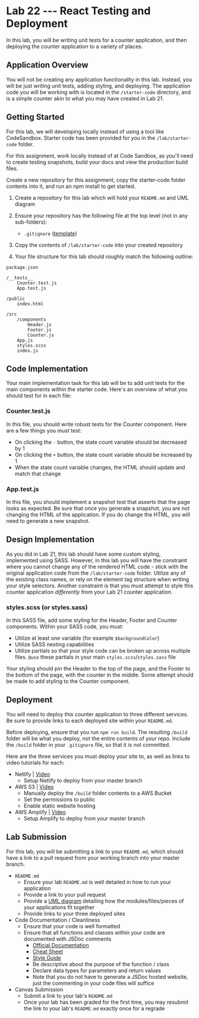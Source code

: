 # Lab 22 --- React Testing and Deployment

In this lab, you will be writing unit tests for a counter application, and then deploying the counter application to a variety of places. 

## Application Overview

You will not be creating any application functionality in this lab. Instead, you will be just writing unit tests, adding styling, and deploying. The application code you will be working with is located in the `/starter-code` directory, and is a simple counter akin to what you may have created in Lab 21. 

## Getting Started

For this lab, we will developing locally instead of using a tool like CodeSandbox. Starter code has been provided for you in the `/lab/starter-code` folder.

For this assignment, work locally instead of at Code Sandbox, as you'll need to create testing snapshots, build your docs and view the production build files.

Create a new repository for this assignment, copy the starter-code folder contents into it, and run an npm install to get started.

1. Create a repository for this lab which will hold your `README.md` and UML diagram
2. Ensure your repository has the following file at the top level (not in any sub-folders):

   - `.gitignore` ([template](https://github.com/codefellows/seattle-javascript-401n16/blob/master/configs/.gitignore))
3. Copy the contents of `/lab/starter-code` into your created repository
4. Your file structure for this lab should roughly match the following outline:

```
package.json

/__tests__
	Counter.test.js
	App.test.js

/public
	index.html

/src
	/components
		Header.js
		Footer.js
		Counter.js
	App.js
	styles.scss
	index.js
```

## Code Implementation

Your main implementation task for this lab will be to add unit tests for the main components within the starter code. Here's an overview of what you should test for in each file: 

### Counter.test.js

In this file, you should write robust tests for the Counter component. Here are a few things you *must* test: 

* On clicking the `-` button, the state count variable should be decreased by 1 
* On clicking the `+` button, the state count variable should be increased by 1 
* When the state count variable changes, the HTML should update and match that change 

### App.test.js

In this file, you should implement a snapshot test that asserts that the page looks as expected. Be sure that once you generate a snapshot, you are not changing the HTML of the application. If you do change the HTML, you will need to generate a new snapshot. 

## Design Implementation

As you did in Lab 21, this lab should have some custom styling, implemented using SASS. However, in this lab you will have the constraint where you cannot change any of the rendered HTML code - stick with the original application code from the `/lab/starter-code` folder. Utilize any of the existing class names, or rely on the element tag structure when writing your style selectors. Another constraint is that you must attempt to style this counter application *differently* from your Lab 21 counter application. 

### styles.scss (or styles.sass)

In this SASS file, add some styling for the Header, Footer and Counter components. Within your SASS code, you must:

-   Utilize at least one variable (for example `$backgroundColor`)
-   Utilize SASS nesting capabilities
-   Utilize partials so that your style code can be broken up across multiple files. `@use` these partials in your main `styles.scss`/`styles.sass` file

Your styling should pin the Header to the top of the page, and the Footer to the bottom of the page, with the counter in the middle. Some attempt should be made to add styling to the Counter component.

## Deployment

You will need to deploy this counter application to three different services. Be sure to provide links to each deployed site within your `README.md`. 

Before deploying, ensure that you run `npm run build`. The resulting `/build` folder will be what you deploy, not the entire contents of your repo. Include the `/build` folder in your `.gitignore` file, so that it is not committed. 

Here are the three services you must deploy your site to, as well as links to video tutorials for each: 

* Netlify | [Video](https://www.youtube.com/watch?v=sGBdp9r2GSg)
  * Setup Netlify to deploy from your master branch
* AWS S3 | [Video](https://www.youtube.com/watch?v=Kay-UvVCNFs)
  * Manually deploy the `/build` folder contents to a AWS Bucket
  * Set the permissions to public 
  * Enable static website hosting
* AWS Amplify | [Video](https://www.youtube.com/watch?v=DHLZAzdT44Y)
  * Setup Amplify to deploy from your master branch

## Lab Submission

For this lab, you will be submitting a link to your `README.md`, which should have a link to a pull request from your working branch into your master branch. 

-   `README.md`
    -   Ensure your lab `README.md` is well detailed in how to run your application
    -   Provide a link to your pull request
    -   Provide a [UML diagram](https://www.uml-diagrams.org/index-examples.html) detailing how the modules/files/pieces of your applications fit together
    -   Provide links to your three deployed sites
-   Code Documentation / Cleanliness
    -   Ensure that your code is well formatted
    -   Ensure that all functions and classes within your code are documented with JSDoc comments
        -   [Official Documentation](http://usejsdoc.org/about-getting-started.html)
        -   [Cheat Sheet](https://devhints.io/jsdoc)
        -   [Style Guide](https://github.com/shri/JSDoc-Style-Guide)
        -   Be descriptive about the purpose of the function / class
        -   Declare data types for parameters and return values
        -   Note that you do not have to generate a JSDoc hosted website, just the commenting in your code files will suffice
-   Canvas Submission
    -   Submit a link to your lab's `README.md`
    -   Once your lab has been graded for the first time, you may resubmit the link to your lab's `README.md` exactly once for a regrade
